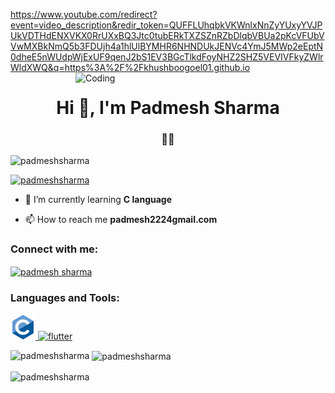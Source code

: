 https://www.youtube.com/redirect?event=video_description&redir_token=QUFFLUhqbkVKWnlxNnZyYUxyYVJPUkVDTHdENXVKX0RrUXxBQ3Jtc0tubERkTXZSZnRZbDlqbVBUa2pKcVFUbVVwMXBkNmQ5b3FDUjh4a1hlUlBYMHR6NHNDUkJENVc4YmJ5MWp2eEptN0dheE5nWUdpWjExUF9qenJ2bS1EV3BGcTlkdFoyNHZ2SHZ5VEVIVFkyZWlrWldXWQ&q=https%3A%2F%2Fkhushboogoel01.github.io
<img align="right" alt="Coding" width="400" src="https://cdn.dribbble.com/users/2646423/screenshots/5507196/computer.gif" >
<h1 align="center">Hi 👋, I'm Padmesh Sharma</h1>
<h3 align="center">🦋💫</h3>

<p align="left"> <img src="https://komarev.com/ghpvc/?username=padmeshsharma&label=Profile%20views&color=0e75b6&style=flat" alt="padmeshsharma" /> </p>

<p align="left"> <a href="https://github.com/ryo-ma/github-profile-trophy"><img src="https://github-profile-trophy.vercel.app/?username=padmeshsharma" alt="padmeshsharma" /></a> </p>

- 🌱 I’m currently learning **C language**

- 📫 How to reach me **padmesh2224gmail.com**

<h3 align="left">Connect with me:</h3>
<p align="left">
<a href="https://linkedin.com/in/padmesh sharma" target="blank"><img align="center" src="https://raw.githubusercontent.com/rahuldkjain/github-profile-readme-generator/master/src/images/icons/Social/linked-in-alt.svg" alt="padmesh sharma" height="30" width="40" /></a>
</p>

<h3 align="left">Languages and Tools:</h3>
<p align="left"> <a href="https://www.cprogramming.com/" target="_blank" rel="noreferrer"> <img src="https://raw.githubusercontent.com/devicons/devicon/master/icons/c/c-original.svg" alt="c" width="40" height="40"/> </a> <a href="https://flutter.dev" target="_blank" rel="noreferrer"> <img src="https://www.vectorlogo.zone/logos/flutterio/flutterio-icon.svg" alt="flutter" width="40" height="40"/> </a> </p>

<p><img align="left" src="https://github-readme-stats.vercel.app/api/top-langs?username=padmeshsharma&show_icons=true&locale=en&layout=compact" alt="padmeshsharma" /></p>

<p>&nbsp;<img align="center" src="https://github-readme-stats.vercel.app/api?username=padmeshsharma&show_icons=true&locale=en" alt="padmeshsharma" /></p>

<p><img align="center" src="https://github-readme-streak-stats.herokuapp.com/?user=padmeshsharma&" alt="padmeshsharma" /></p>
